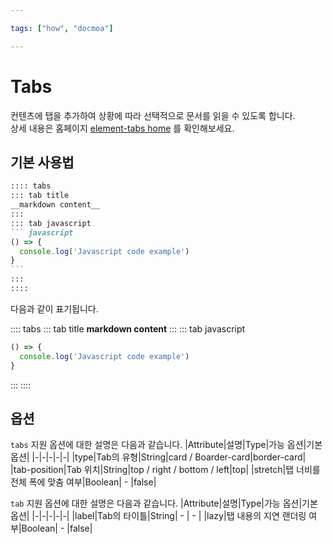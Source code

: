 ```yaml
---

tags: ["how", "docmoa"]

---
```


# Tabs

컨텐츠에 탭을 추가하여 상황에 따라 선택적으로 문서를 읽을 수 있도록 합니다.  
상세 내용은 홈페이지 [element-tabs home](https://superbiger.github.io/vuepress-plugin-tabs) 를 확인해보세요.

## 기본 사용법
~~~md
:::: tabs
::: tab title
__markdown content__
:::
::: tab javascript
``` javascript
() => {
  console.log('Javascript code example')
}
```
:::
::::
~~~
다음과 같이 표기됩니다.

:::: tabs
::: tab title
**markdown content**
:::
::: tab javascript
``` javascript
() => {
  console.log('Javascript code example')
}
```
:::
::::

## 옵션
`tabs` 지원 옵션에 대한 설명은 다음과 같습니다.
|Attribute|설명|Type|가능 옵션|기본 옵션|
|-|-|-|-|-|
|type|Tab의 유형|String|card / Boarder-card|border-card|
|tab-position|Tab 위치|String|top / right / bottom / left|top|
|stretch|탭 너비를 전체 폭에 맞춤 여부|Boolean| - |false|

`tab` 지원 옵션에 대한 설명은 다음과 같습니다.
|Attribute|설명|Type|가능 옵션|기본 옵션|
|-|-|-|-|-|
|label|Tab의 타이틀|String| - | - |
|lazy|탭 내용의 지연 랜더링 여부|Boolean| - |false|